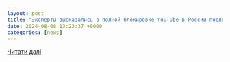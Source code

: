 ```yaml
---
layout: post
title: "Эксперты высказались о полной блокировке YouTube в России после массового сбоя"
date: 2024-08-08 13:23:37 +0000
categories: [news]
---
```


[Читати далі](https://newkhakasiya.online/news/2024-08-08/v-rabote-youtube-v-rossii-snova-proizoshel-krupnyy-sboy-5161677)
